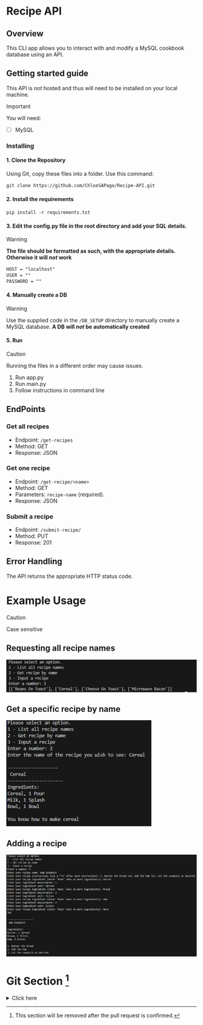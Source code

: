 # Recipe API

## Overview

This CLI app allows you to interact with and modify a MySQL cookbook database using an API.

## **Getting started guide**

This API is _not_ hosted and thus will need to be installed on your local machine.

> [!IMPORTANT]
> You will need:
>
> -   [ ] MySQL

### Installing

#### 1. Clone the Repository

Using Git, copy these files into a folder.
Use this command:

```
git clone https://github.com/ChloeSAPage/Recipe-API.git
```

#### 2. Install the requirements

```
pip install -r requirements.txt
```

#### 3. Edit the config.py file in the root directory and add your SQL details.

> [!WARNING]
> **The file should be formatted as such, with the appropriate details. Otherwise it will _not_ work**

```
HOST = "localhost"
USER = ""
PASSWORD = ""
```

#### 4. Manually create a DB

> [!WARNING]
> Use the supplied code in the `/DB_SETUP` directory to manually create a MySQL database. **A DB will _not_ be automatically created**

#### 5. Run

> [!CAUTION]
> Running the files in a different order may cause issues.

1. Run app.py
2. Run main.py
3. Follow instructions in command line

## EndPoints

### Get all recipes

-   Endpoint: `/get-recipes`
-   Method: GET
-   Response: JSON

### Get one recipe

-   Endpoint: `/get-recipe/<name>`
-   Method: GET
-   Parameters: `recipe-name` (required).
-   Response: JSON

### Submit a recipe

-   Endpoint: `/submit-recipe/`
-   Method: PUT
-   Response: 201

## Error Handling

The API returns the appropriate HTTP status code.

# Example Usage

> [!CAUTION]
> Case sensitive

## Requesting all recipe names

![requesting all recipe names](/images/image9.png)

## Get a specific recipe by name

![alt text](images/image10.png)

## Adding a recipe

![alt text](images/image11.png)

# Git Section [^1]

<details>
<summary>Click here</summary>

## Checking the status

![Checking the status](/images/image.png)

## Creating the branch

![Creating the branch](/images/image-1.png)

## Adding files to branch

![Adding files to branch](/images/image-2.png)

## Commits

![Commits](/images/image-3.png)

## Pull request

![alt text](images/image12.png)

## Merging with main

### Request

![alt text](images/image13.png)

### Confirm Merge

![alt text](images/image14.png)

### Merge Success and branch deleted

![alt text](images/image15.png)

## Git ignore

The .gitignore file is used to ensure files you don't wish to be shared (such as the config.py file) are not accidentally added in a commit. The files will be ignored when staging files even when using `git add .`

## Requirements.txt

This file is used to show what dependencies a repository has, for example this repo uses the following packages:

-   requests
-   mysql.connector
-   flask

The requirements file can be easily installed using the following command `pip install -r requirements.txt`

</details>

[^1]: This section will be removed after the pull request is confirmed.
